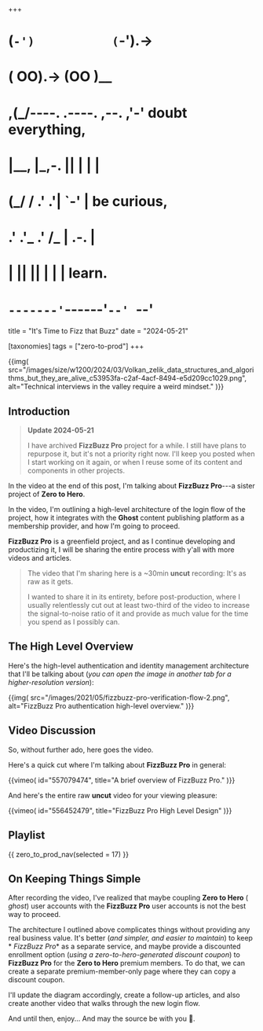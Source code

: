 +++
#   (`-')           (`-').->
#   ( OO).->        (OO )__
# ,(_/----. .----. ,--. ,'-' doubt everything,
# |__,    |\_,-.  ||  | |  |
#  (_/   /    .' .'|  `-'  | be curious,
#  .'  .'_  .'  /_ |  .-.  |
# |       ||      ||  | |  | learn.
# `-------'`------'`--' `--'

title = "It's Time to Fizz that Buzz"
date = "2024-05-21"

[taxonomies]
tags = ["zero-to-prod"]
+++

{{img(
  src="/images/size/w1200/2024/03/Volkan_zelik_data_structures_and_algorithms_but_they_are_alive_c53953fa-c2af-4acf-8494-e5d209cc1029.png",
  alt="Technical interviews in the valley require a weird mindset."
)}}

## Introduction

> **Update 2024-05-21**
>
> I have archived **FizzBuzz Pro** project for a while. I still have plans
> to repurpose it, but it's not a priority right now. I'll keep you posted
> when I start working on it again, or when I reuse some of its content
> and components in other projects.

In the video at the end of this post, I'm talking about **FizzBuzz Pro**---a
sister project of **Zero to Hero**.

In the video, I'm outlining a high-level architecture of the login flow of the
project, how it integrates with the **Ghost** content publishing platform as a
membership provider, and how I'm going to proceed.

**FizzBuzz Pro** is a greenfield project, and as I continue developing and
productizing it, I will be sharing the entire process with y'all with more
videos and articles.

> The video that I'm sharing here is a ~30min **uncut** recording: It's as raw
> as it gets.
>
> I wanted to share it in its entirety, before post-production, where I usually
> relentlessly cut out at least two-third of the video to increase the
> signal-to-noise ratio of it and provide as much value for the time you spend as
> I possibly can.

## The High Level Overview

Here's the high-level authentication and identity management architecture that
I'll be talking about (*you can open the image in another tab for a
higher-resolution version*):

{{img(
  src="/images/2021/05/fizzbuzz-pro-verification-flow-2.png",
  alt="FizzBuzz Pro authentication high-level overview."
)}}

## Video Discussion

So, without further ado, here goes the video.

Here's a quick cut where I'm talking about **FizzBuzz Pro** in general:

{{vimeo(
  id="557079474",
  title="A brief overview of FizzBuzz Pro."
)}}

And here's the entire raw **uncut** video for your viewing pleasure:

{{vimeo(
  id="556452479",
  title="FizzBuzz Pro High Level Design"
)}}

## Playlist

{{ zero_to_prod_nav(selected = 17) }}

## On Keeping Things Simple

After recording the video, I've realized that maybe coupling **Zero to Hero** (
_ghost_) user accounts with the **FizzBuzz Pro** user accounts is not the best
way to proceed.

The architecture I outlined above complicates things without providing any real
business value. It's better (*and simpler, and easier to maintain*) to keep *
*FizzBuzz Pro** as a separate service, and maybe provide a discounted enrollment
option (*using a zero-to-hero-generated discount coupon*) to **FizzBuzz Pro**
for the **Zero to Hero** premium members. To do that, we can create a separate
premium-member-only page where they can copy a discount coupon.

I'll update the diagram accordingly, create a follow-up articles, and also
create another video that walks through the new login flow.

And until then, enjoy... And may the source be with you 🦄.
